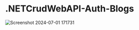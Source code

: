 # .NETCrudWebAPI-Auth-Blogs


![Screenshot 2024-07-01 171731](https://github.com/m1sh3ll/.NETCrudWebAPI-Auth-Blogs/assets/20160040/313a0700-52b4-4d07-bea7-9d73af11de1e)
